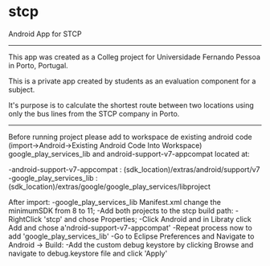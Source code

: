 stcp
====

Android App for STCP

*************************************************************************************************************************
This app was created as a Colleg project for Universidade Fernando Pessoa in Porto, Portugal.

This is a private app created by students as an evaluation component for a subject.

It's purpose is to calculate the shortest route between two locations using only the bus lines from the STCP company in 
Porto.
*************************************************************************************************************************


Before running project please add to workspace de existing android code (import->Android->Existing Android Code Into Workspace) google_play_services_lib and android-support-v7-appcompat located at:

  -android-support-v7-appcompat :  (sdk_location)/extras/android/support/v7
  -google_play_services_lib  :  (sdk_location)/extras/google/google_play_services/libproject

After import:
  -google_play_services_lib Manifest.xml change the minimumSDK from 8 to 11;
  -Add both projects to the stcp build path:
      -RightClick 'stcp' and chose Properties;
      -Click Android and in Libraty click Add and chose a'ndroid-support-v7-appcompat'
      -Repeat process now to add 'google_play_services_lib'
  -Go to Eclipse Preferences and Navigate to Android -> Build:
    -Add the custom debug keystore by clicking Browse and navigate to debug.keystore file and click 'Apply'
    
    
